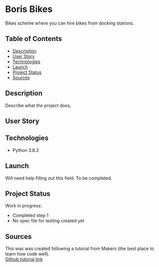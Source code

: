 # Boris Bikes

Bikes scheme where you can hire bikes from docking stations.

## Table of Contents

* [Description](#description)
* [User Story](#user_story)
* [Technologies](#technologies)
* [Launch](#launch)
* [Project Status](#project-status)
* [Sources](#sources)

## Description

Describe what the project does, 

## User Story

## Technologies

* Python 3.8.2

## Launch

Will need help filling out this field. To be completed.

## Project Status

Work in progress:

* Completed step 1
* No spec file for testing created yet

## Sources

This was was created following a tutorial from Makers (the best place to learn how code well).  
[Github tutorial link](https://github.com/makersacademy/course/blob/master/bookmark_manager/00_challenge_map.md)